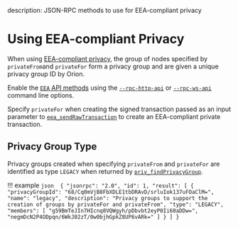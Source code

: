 description: JSON-RPC methods to use for EEA-compliant privacy 
<!--- END of page meta data -->

# Using EEA-compliant Privacy 

When using [EEA-compliant privacy](../Explanation/Privacy-Groups.md), the group of nodes specified by `privateFrom`and `privateFor` form a privacy group and are given a unique 
privacy group ID by Orion.

Enable the [`EEA` API methods](../../Reference/Pantheon-API-Methods.md#eea-methods) using the [`--rpc-http-api`](../../Reference/Pantheon-CLI-Syntax.md#rpc-http-api) 
or [`--rpc-ws-api`](../../Reference/Pantheon-CLI-Syntax.md#rpc-ws-api) command line options.

Specify `privateFor` when creating the signed transaction passed as an input parameter to [`eea_sendRawTransaction`](../../Reference/Pantheon-API-Methods.md#eea_sendrawtransaction)
to create an EEA-compliant private transaction. 

## Privacy Group Type 

Privacy groups created when specifying `privateFrom` and `privateFor` are identified as type `LEGACY` 
when returned by [`priv_findPrivacyGroup`](../../Reference/Pantheon-API-Methods.md#priv_findprivacygroup). 

!!! example
    ```json 
    {
        "jsonrpc": "2.0",
        "id": 1,
        "result": [
          {
             "privacyGroupId": "68/Cq0mVjB8FbXDLE1tbDRAvD/srluIok137uFOaClM=",
             "name": "legacy",
             "description": "Privacy groups to support the creation of groups by privateFor and privateFrom",
             "type": "LEGACY",
             "members": [
                "g59BmTeJIn7HIcnq8VQWgyh/pDbvbt2eyP0Ii60aDDw=",
                "negmDcN2P4ODpqn/6WkJ02zT/0w0bjhGpkZ8UP6vARk="
             ]
          }
        ]
    }
    ```

